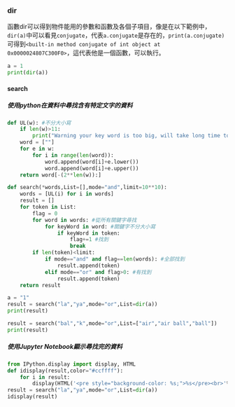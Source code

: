 ### dir
函數dir可以得到物件能用的參數和函數及各個子項目，像是在以下範例中，`dir(a)`中可以看見`conjugate`，代表`a.conjugate`是存在的，`print(a.conjugate)`可得到`<built-in method conjugate of int object at 0x0000024807C300F0>`，這代表他是一個函數，可以執行。
```python
a = 1
print(dir(a))
```

#### search
##### 使用python在資料中尋找含有特定文字的資料
```python
def UL(w): #不分大小寫
    if len(w)>11:
        print("Warning your key word is too big, will take long time to process, you can try to split it to small word and resent")
    word = [""]
    for e in w:
        for i in range(len(word)):
            word.append(word[i]+e.lower())
            word.append(word[i]+e.upper())
    return word[-(2**len(w)):]

def search(*words,List=[],mode="and",limit=10**10):
    words = [UL(i) for i in words]
    result = []
    for token in List:
        flag = 0
        for word in words: #從所有關鍵字尋找
            for keyWord in word: #關鍵字不分大小寫
                if keyWord in token: 
                    flag+=1 #找到
                    break
        if len(token)<limit:
            if mode=="and" and flag==len(words): #全部找到
                result.append(token)
            elif mode=="or" and flag>0: #有找到
                result.append(token)
    return result

a = "1"
result = search("la","ya",mode="or",List=dir(a))
print(result)

result = search("bal","k",mode="or",List=["air","air ball","ball"])
print(result)
```

##### 使用Jupyter Notebook顯示尋找完的資料
```python
from IPython.display import display, HTML
def idisplay(result,color="#ccffff"):
    for i in result:
        display(HTML('<pre style="background-color: %s;">%s</pre><br>'%(color,i.replace("<","&lt;").replace(">","&gt;"))))
result = search("la","ya",mode="or",List=dir(a))
idisplay(result)
```
